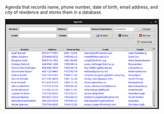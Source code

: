 Agenda that records name, phone number, date of birth, email address, and city of residence and stores them in a database.

![alt text](img/image.png)